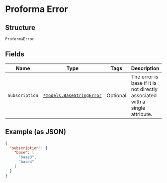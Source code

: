 
# Proforma Error

## Structure

`ProformaError`

## Fields

| Name | Type | Tags | Description |
|  --- | --- | --- | --- |
| `Subscription` | [`*models.BaseStringError`](base-string-error.md) | Optional | The error is base if it is not directly associated with a single attribute. |

## Example (as JSON)

```json
{
  "subscription": {
    "base": [
      "base3",
      "base4"
    ]
  }
}
```

